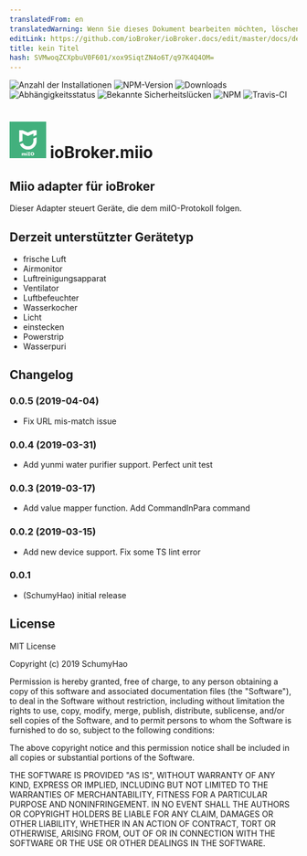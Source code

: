 ```yaml
---
translatedFrom: en
translatedWarning: Wenn Sie dieses Dokument bearbeiten möchten, löschen Sie bitte das Feld "translationsFrom". Andernfalls wird dieses Dokument automatisch erneut übersetzt
editLink: https://github.com/ioBroker/ioBroker.docs/edit/master/docs/de/adapterref/iobroker.miio/README.md
title: kein Titel
hash: SVMwoqZCXpbuV0F601/xox9SiqtZN4o6T/q97K4Q4OM=
---
```

![Anzahl der Installationen](http://iobroker.live/badges/miio-stable.svg)
![NPM-Version](http://img.shields.io/npm/v/iobroker.miio.svg)
![Downloads](https://img.shields.io/npm/dm/iobroker.miio.svg)
![Abhängigkeitsstatus](https://img.shields.io/david/smarthomefans/iobroker.miio.svg)
![Bekannte Sicherheitslücken](https://snyk.io/test/github/smarthomefans/ioBroker.miio/badge.svg)
![NPM](https://nodei.co/npm/iobroker.miio.png?downloads=true)
![Travis-CI](http://img.shields.io/travis/smarthomefans/ioBroker.miio/master.svg)

<h1><img src="admin/miio.png" width="64"/> ioBroker.miio </h1>

## Miio adapter für ioBroker
Dieser Adapter steuert Geräte, die dem miIO-Protokoll folgen.

## Derzeit unterstützter Gerätetyp
- frische Luft
- Airmonitor
- Luftreinigungsapparat
- Ventilator
- Luftbefeuchter
- Wasserkocher
- Licht
- einstecken
- Powerstrip
- Wasserpuri

## Changelog
### 0.0.5 (2019-04-04)
* Fix URL mis-match issue

### 0.0.4 (2019-03-31)
* Add yunmi water purifier support. Perfect unit test

### 0.0.3 (2019-03-17)
* Add value mapper function. Add CommandInPara command

### 0.0.2 (2019-03-15)
* Add new device support. Fix some TS lint error

### 0.0.1
* (SchumyHao) initial release

## License
MIT License

Copyright (c) 2019 SchumyHao

Permission is hereby granted, free of charge, to any person obtaining a copy
of this software and associated documentation files (the "Software"), to deal
in the Software without restriction, including without limitation the rights
to use, copy, modify, merge, publish, distribute, sublicense, and/or sell
copies of the Software, and to permit persons to whom the Software is
furnished to do so, subject to the following conditions:

The above copyright notice and this permission notice shall be included in all
copies or substantial portions of the Software.

THE SOFTWARE IS PROVIDED "AS IS", WITHOUT WARRANTY OF ANY KIND, EXPRESS OR
IMPLIED, INCLUDING BUT NOT LIMITED TO THE WARRANTIES OF MERCHANTABILITY,
FITNESS FOR A PARTICULAR PURPOSE AND NONINFRINGEMENT. IN NO EVENT SHALL THE
AUTHORS OR COPYRIGHT HOLDERS BE LIABLE FOR ANY CLAIM, DAMAGES OR OTHER
LIABILITY, WHETHER IN AN ACTION OF CONTRACT, TORT OR OTHERWISE, ARISING FROM,
OUT OF OR IN CONNECTION WITH THE SOFTWARE OR THE USE OR OTHER DEALINGS IN THE
SOFTWARE.